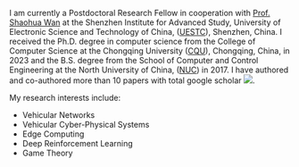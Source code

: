 I am currently a Postdoctoral Research Fellow in cooperation with [Prof. Shaohua Wan](https://scholar.google.com/citations?user=IhjhNEEAAAAJ&hl=en) at the Shenzhen Institute for Advanced Study, University of Electronic Science and Technology of China, ([UESTC](https://en.uestc.edu.cn)), Shenzhen, China. I received the Ph.D. degree in computer science from the College of Computer Science at the Chongqing University ([CQU](http://english.cqu.edu.cn)), Chongqing, China, in 2023 and the B.S. degree from the School of Computer and Control Engineering at the North University of China, ([NUC](https://www.nuc.edu.cn)) in 2017. I have authored and co-authored more than 10 papers with total google scholar <a href='https://scholar.google.com/citations?user=DK5avZUAAAAJ'><img src="https://img.shields.io/endpoint?logo=Google%20Scholar&url=https%3A%2F%2Fcdn.jsdelivr.net%2Fgh%2FNeardws%2Fneardws.github.io@google-scholar-stats%2Fgs_data_shieldsio.json&labelColor=f6f6f6&color=9cf&style=flat&label=citations"></a>.     

My research interests include: 
- Vehicular Networks
- Vehicular Cyber-Physical Systems
- Edge Computing
- Deep Reinforcement Learning
- Game Theory